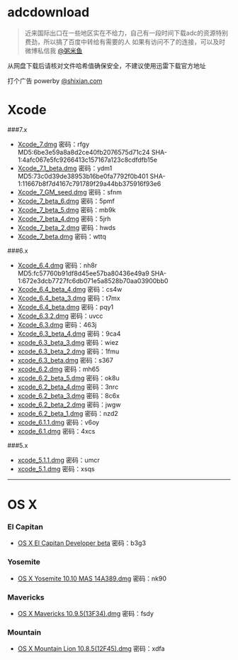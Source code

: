 adcdownload
===========
>近来国际出口在一些地区实在不给力，自己有一段时间下载adc的资源特别费劲，所以搞了百度中转给有需要的人
如果有访问不了的连接，可以及时微博私信我 [@粥米鱼](http://weibo.com/bcker)

从网盘下载后请核对文件哈希值确保安全，不建议使用迅雷下载官方地址

打个广告
powerby [@shixian.com](http://shixian.com)


Xcode
====

###7.x

- [Xcode_7.dmg](http://pan.baidu.com/s/1hqIsMZa) 密码：rfgy <br/>MD5:6be3e59a8a8d2ce40fb2076575d71c24 SHA-1:4afc067e5fc9266413c157167a123c8cdfdfb15e
- [Xcode_7.1_beta.dmg](http://pan.baidu.com/s/1ntrJPpv) 密码：ydm1 <br/>MD5:73c0d39de38953b16be0fa7792f0b401 SHA-1:11667b8f7d4167c791789f29a44bb375916f93e6
- [Xcode_7_GM_seed.dmg](http://pan.baidu.com/s/1hqCmIrU) 密码：sfnm
- [Xcode_7_beta_6.dmg](http://pan.baidu.com/s/1mggVxAo) 密码：5pmf
- [Xcode_7_beta_5.dmg](http://pan.baidu.com/s/1jG9y1Ga) 密码：mb9k
- [Xcode_7_beta_4.dmg](http://pan.baidu.com/s/1o6OOrGI) 密码：5jrh
- [Xcode_7_beta_2.dmg](http://pan.baidu.com/s/1kTCHdR5) 密码：hwds
- [Xcode_7_beta.dmg](http://pan.baidu.com/s/1gd2ETer) 密码：wttq

###6.x

- [Xcode_6.4.dmg](http://pan.baidu.com/s/1c0ttiUk) 密码：nh8r <br/>MD5:fc57760b91df8d45ee57ba80436e49a9 SHA-1:672e3dcb7727fc6db071e5a8528b70aa03900bb0
- [Xcode_6.4_beta_4.dmg](http://pan.baidu.com/s/1jGf8D9O) 密码：cs4w
- [Xcode_6.4_beta_3.dmg](http://pan.baidu.com/s/1ntML43R) 密码：t7mx
- [Xcode_6.4_beta.dmg](http://pan.baidu.com/s/1jGtJ0iE) 密码：pqy1
- [Xcode_6.3.2.dmg](http://pan.baidu.com/s/1dD4K66d) 密码：uvcc
- [Xcode_6.3.dmg](http://pan.baidu.com/s/1bn4g5Fx) 密码：463j
- [Xcode_6.3_beta_4.dmg](http://pan.baidu.com/s/1eQri7M6) 密码：9ca4
- [xcode_6.3_beta_3.dmg](http://pan.baidu.com/s/1mgsrQRY) 密码：wiez
- [xcode_6.3_beta_2.dmg](http://pan.baidu.com/s/1o61GOFw) 密码：1fmu
- [xcode_6.3_beta.dmg](http://pan.baidu.com/s/1kT7Sj6f) 密码：s367
- [xcode_6.2.dmg](http://pan.baidu.com/s/1i3kqpNn) 密码：mh65
- [xcode_6.2_beta_5.dmg](http://pan.baidu.com/s/1eQvQLyy) 密码：ok8u
- [xcode_6.2_beta_4.dmg](http://pan.baidu.com/s/1mgj26Oo) 密码：3nrc
- [xcode_6.2_beta_3.dmg](http://pan.baidu.com/s/1mgMHFlA) 密码：8c6x
- [xcode_6.2_beta_2.dmg](http://pan.baidu.com/s/1hq3mWZU) 密码：jwgw
- [xcode_6.2_beta_1.dmg](http://pan.baidu.com/s/1hK7me) 密码：nzd2
- [xcode_6.1.1.dmg](http://pan.baidu.com/s/1mgj2cU8) 密码：v6oy
- [xcode_6.1.dmg](http://pan.baidu.com/s/1mgBmxEo) 密码：4xcs

###5.x

- [xcode_5.1.1.dmg](http://pan.baidu.com/s/1kTDWosB) 密码：umcr
- [xcode_5.1.dmg](http://pan.baidu.com/s/1eQnIeQY) 密码：xsqs


- - - -
OS X
====

### El Capitan

- [OS X El Capitan Developer beta](http://pan.baidu.com/s/1kTzOYrH) 密码：b3g3

### Yosemite

- [OS X Yosemite 10.10 MAS 14A389.dmg](http://pan.baidu.com/s/1i3y1paP) 密码：nk90

### Mavericks
- [OS X Mavericks 10.9.5(13F34).dmg](http://pan.baidu.com/s/1qWI5MhQ) 密码：fsdy

### Mountain

- [OS X Mountain Lion 10.8.5(12F45).dmg](http://pan.baidu.com/s/1o6zCWEA) 密码：xdfa
